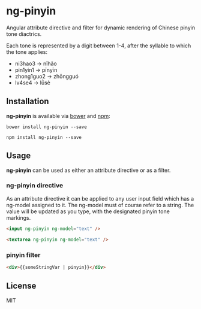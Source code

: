 ng-pinyin
=========

Angular attribute directive and filter for dynamic rendering of Chinese pinyin tone diactrics.

Each tone is represented by a digit between 1-4, after the syllable to which the tone applies:
* ni3hao3 -> nǐhǎo
* pin1yin1 -> pīnyīn
* zhong1guo2 -> zhōngguó
* lv4se4 -> lǜsè

## Installation

**ng-pinyin** is available via [bower](http://http://bower.io/) and [npm](https://www.npmjs.org/):

```
bower install ng-pinyin --save
```

```
npm install ng-pinyin --save
```

## Usage

**ng-pinyin** can be used as either an attribute directive or as a filter.

### ng-pinyin directive

As an attribute directive it can be applied to any user input field which has a ng-model assigned to it. The ng-model must of course refer to a string. The value will be updated as you type, with the designated pinyin tone markings.

```html
<input ng-pinyin ng-model="text" />
```

```html
<textarea ng-pinyin ng-model="text" />
```

### pinyin filter

```html
<div>{{someStringVar | pinyin}}</div>
```

## License
MIT
